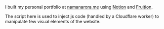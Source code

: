 I built my personal portfolio at [namanarora.me](namanarora.me) using [Notion](notion.so) and [Fruition](fruitionsite.com). 

The script here is used to inject js code (handled by a Cloudflare worker) to manipulate few visual elements of the website.
